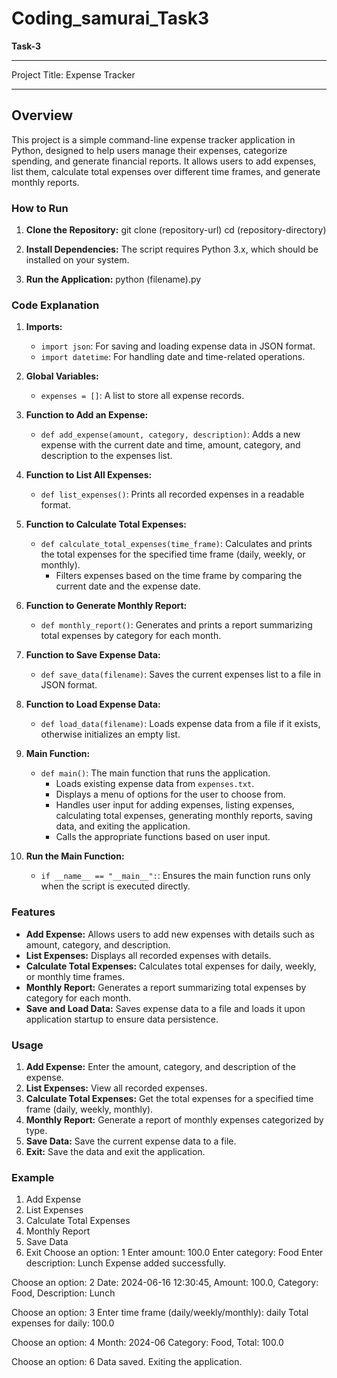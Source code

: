 # Coding_samurai_Task3

**Task-3**
***************************
Project Title: Expense Tracker
***************************

## Overview

This project is a simple command-line expense tracker application in Python, designed to help users manage their expenses, categorize spending, and generate financial reports. It allows users to add expenses, list them, calculate total expenses over different time frames, and generate monthly reports.

### How to Run

1. **Clone the Repository:**
   git clone (repository-url)
   cd (repository-directory)


2. **Install Dependencies:**
   The script requires Python 3.x, which should be installed on your system.

3. **Run the Application:**
   python (filename).py


### Code Explanation

1. **Imports:**
   - `import json`: For saving and loading expense data in JSON format.
   - `import datetime`: For handling date and time-related operations.

2. **Global Variables:**
   - `expenses = []`: A list to store all expense records.

3. **Function to Add an Expense:**
   - `def add_expense(amount, category, description)`: Adds a new expense with the current date and time, amount, category, and description to the expenses list.

4. **Function to List All Expenses:**
   - `def list_expenses()`: Prints all recorded expenses in a readable format.

5. **Function to Calculate Total Expenses:**
   - `def calculate_total_expenses(time_frame)`: Calculates and prints the total expenses for the specified time frame (daily, weekly, or monthly).
     - Filters expenses based on the time frame by comparing the current date and the expense date.

6. **Function to Generate Monthly Report:**
   - `def monthly_report()`: Generates and prints a report summarizing total expenses by category for each month.

7. **Function to Save Expense Data:**
   - `def save_data(filename)`: Saves the current expenses list to a file in JSON format.

8. **Function to Load Expense Data:**
   - `def load_data(filename)`: Loads expense data from a file if it exists, otherwise initializes an empty list.

9. **Main Function:**
   - `def main()`: The main function that runs the application.
     - Loads existing expense data from `expenses.txt`.
     - Displays a menu of options for the user to choose from.
     - Handles user input for adding expenses, listing expenses, calculating total expenses, generating monthly reports, saving data, and exiting the application.
     - Calls the appropriate functions based on user input.

10. **Run the Main Function:**
    - `if __name__ == "__main__":`: Ensures the main function runs only when the script is executed directly.

### Features

- **Add Expense:** Allows users to add new expenses with details such as amount, category, and description.
- **List Expenses:** Displays all recorded expenses with details.
- **Calculate Total Expenses:** Calculates total expenses for daily, weekly, or monthly time frames.
- **Monthly Report:** Generates a report summarizing total expenses by category for each month.
- **Save and Load Data:** Saves expense data to a file and loads it upon application startup to ensure data persistence.

### Usage

1. **Add Expense:** Enter the amount, category, and description of the expense.
2. **List Expenses:** View all recorded expenses.
3. **Calculate Total Expenses:** Get the total expenses for a specified time frame (daily, weekly, monthly).
4. **Monthly Report:** Generate a report of monthly expenses categorized by type.
5. **Save Data:** Save the current expense data to a file.
6. **Exit:** Save the data and exit the application.

### Example

1. Add Expense
2. List Expenses
3. Calculate Total Expenses
4. Monthly Report
5. Save Data
6. Exit
Choose an option: 1
Enter amount: 100.0
Enter category: Food
Enter description: Lunch
Expense added successfully.

Choose an option: 2
Date: 2024-06-16 12:30:45, Amount: 100.0, Category: Food, Description: Lunch

Choose an option: 3
Enter time frame (daily/weekly/monthly): daily
Total expenses for daily: 100.0

Choose an option: 4
Month: 2024-06
  Category: Food, Total: 100.0

Choose an option: 6
Data saved. Exiting the application.
